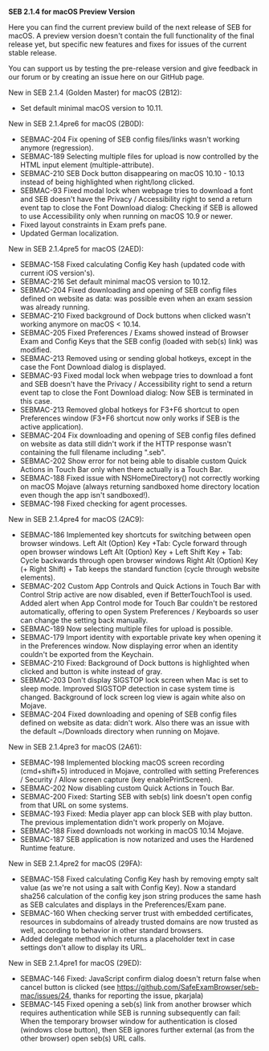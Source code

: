 **SEB 2.1.4 for macOS Preview Version**

Here you can find the current preview build of the next release of SEB for macOS. A preview version doesn't contain the full functionality of the final release yet, but specific new features and fixes for issues of the current stable release. 

You can support us by testing the pre-release version and give feedback in our forum or by creating an issue here on our GitHub page. 


New in SEB 2.1.4 (Golden Master) for macOS (2B12):
- Set default minimal macOS version to 10.11.

New in SEB 2.1.4pre6 for macOS (2B0D):
- SEBMAC-204 Fix opening of SEB config files/links wasn't working anymore (regression).
- SEBMAC-189 Selecting multiple files for upload is now controlled by the HTML input element (multiple-attribute).
- SEBMAC-210 SEB Dock button disappearing on macOS 10.10 - 10.13 instead of being highlighted when right/long clicked.
- SEBMAC-93 Fixed modal lock when webpage tries to download a font and SEB doesn't have the Privacy / Accessibility right to send a return event tap to close the Font Download dialog: Checking if SEB is allowed to use Accessibility only when running on macOS 10.9 or newer.
- Fixed layout constraints in Exam prefs pane.
- Updated German localization.


New in SEB 2.1.4pre5 for macOS (2AED):
- SEBMAC-158 Fixed calculating Config Key hash (updated code with current iOS version's).
- SEBMAC-216 Set default minimal macOS version to 10.12.
- SEBMAC-204 Fixed downloading and opening of SEB config files defined on website as data: was possible even when an exam session was already running.
- SEBMAC-210 Fixed background of Dock buttons when clicked wasn't working anymore on macOS < 10.14.
- SEBMAC-205 Fixed Preferences / Exams showed instead of Browser Exam and Config Keys that the SEB config (loaded with seb(s) link) was modified.
- SEBMAC-213 Removed using or sending global hotkeys, except in the case the Font Download dialog is displayed.
- SEBMAC-93 Fixed modal lock when webpage tries to download a font and SEB doesn't have the Privacy / Accessibility right to send a return event tap to close the Font Download dialog: Now SEB is terminated in this case.
- SEBMAC-213 Removed global hotkeys for F3+F6 shortcut to open Preferences window (F3+F6 shortcut now only works if SEB is the active application).
- SEBMAC-204 Fix downloading and opening of SEB config files defined on website as data still didn't work if the HTTP response wasn't containing the full filename including ".seb".
- SEBMAC-202 Show error for not being able to disable custom Quick Actions in Touch Bar only when there actually is a Touch Bar.
- SEBMAC-188 Fixed issue with NSHomeDirectory() not correctly working on macOS Mojave (always returning sandboxed home directory location even though the app isn't sandboxed!).
- SEBMAC-198 Fixed checking for agent processes.


New in SEB 2.1.4pre4 for macOS (2AC9):
- SEBMAC-186 Implemented key shortcuts for switching between open browser windows.
Left Alt (Option) Key +Tab: Cycle forward through open browser windows
Left Alt (Option) Key + Left Shift Key + Tab: Cycle backwards through open browser windows
Right Alt (Option) Key (+ Right Shift) + Tab keeps the standard function (cycle through website elements).
- SEBMAC-202 Custom App Controls and Quick Actions in Touch Bar with Control Strip active are now disabled, even if BetterTouchTool is used.
Added alert when App Control mode for Touch Bar couldn't be restored automatically, offering to open System Preferences / Keyboards so user can change the setting back manually.
- SEBMAC-189 Now selecting multiple files for upload is possible.
- SEBMAC-179 Import identity with exportable private key when opening it in the Preferences window. Now displaying error when an identity couldn't be exported from the Keychain.
- SEBMAC-210 Fixed: Background of Dock buttons is highlighted when clicked and button is white instead of gray.
- SEBMAC-203 Don't display SIGSTOP lock screen when Mac is set to sleep mode. Improved SIGSTOP detection in case system time is changed. Background of lock screen log view is again white also on Mojave.
- SEBMAC-204 Fixed downloading and opening of SEB config files defined on website as data: didn't work. Also there was an issue with the default ~/Downloads directory when running on Mojave.


New in SEB 2.1.4pre3 for macOS (2A61):
- SEBMAC-198 Implemented blocking macOS screen recording (cmd+shift+5) introduced in Mojave, controlled with setting Preferences / Security / Allow screen capture (key enablePrintScreen).
- SEBMAC-202 Now disabling custom Quick Actions in Touch Bar.	
- SEBMAC-200 Fixed: Starting SEB with seb(s) link doesn't open config from that URL on some systems.
- SEBMAC-193 Fixed: Media player app can block SEB with play button. The previous implementation didn't work properly on Mojave.
- SEBMAC-188 Fixed downloads not working in macOS 10.14 Mojave.
- SEBMAC-187 SEB application is now notarized and uses the Hardened Runtime feature.


New in SEB 2.1.4pre2 for macOS (29FA):
- SEBMAC-158 Fixed calculating Config Key hash by removing empty salt value (as we're not using a salt with Config Key). Now a standard sha256 calculation of the config key json string produces the same hash as SEB calculates and displays in the Preferences/Exam pane.
- SEBMAC-160 When checking server trust with embedded certificates, resources in subdomains of already trusted domains are now trusted as well, according to behavior in other standard browsers.
- Added delegate method which returns a placeholder text in case settings don't allow to display its URL.


New in SEB 2.1.4pre1 for macOS (29ED):
- SEBMAC-146 Fixed: JavaScript confirm dialog doesn't return false when cancel button is clicked (see https://github.com/SafeExamBrowser/seb-mac/issues/24, thanks for reporting the issue, pkarjala)
- SEBMAC-145 Fixed opening a seb(s) link from another browser which requires authentication while SEB is running subsequently can fail:
When the temporary browser window for authentication is closed (windows close button), then SEB ignores further external (as from the other browser) open seb(s) URL calls.